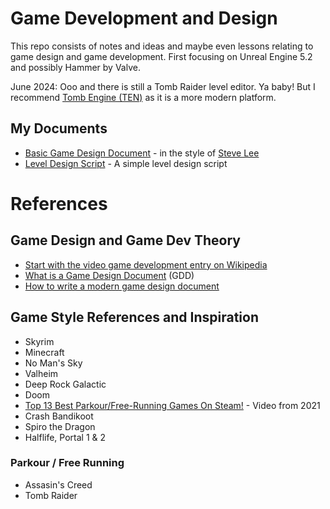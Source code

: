 # Game Development and Design
This repo consists of notes and ideas and maybe even lessons relating to game design and game development. First focusing on Unreal Engine 5.2 and possibly Hammer by Valve.

June 2024: Ooo and there is still a Tomb Raider level editor. Ya baby! But I recommend [Tomb Engine (TEN)](https://tombengine.com/download/) as it is a more modern platform.

## My Documents

* [Basic Game Design Document](01-design/basic-gdd.md) - in the style of [Steve Lee](https://www.youtube.com/@stevelee_gamedev)
* [Level Design Script](01-design/level-design-script.md) - A simple level design script

# References

## Game Design and Game Dev Theory

* [Start with the video game development entry on Wikipedia](https://en.wikipedia.org/wiki/Video_game_development)
* [What is a Game Design Document](https://en.wikipedia.org/wiki/Game_design_document) (GDD)
* [How to write a modern game design document](https://gamedesignskills.com/game-design/how-to-write-a-game-design-document)

## Game Style References and Inspiration

* Skyrim
* Minecraft
* No Man's Sky
* Valheim
* Deep Rock Galactic
* Doom
* [Top 13 Best Parkour/Free-Running Games On Steam!](https://gamedesignskills.com/game-design/how-to-write-a-game-design-document) - Video from 2021
* Crash Bandikoot
* Spiro the Dragon
* Halflife, Portal 1 & 2

### Parkour / Free Running
* Assasin's Creed
* Tomb Raider
